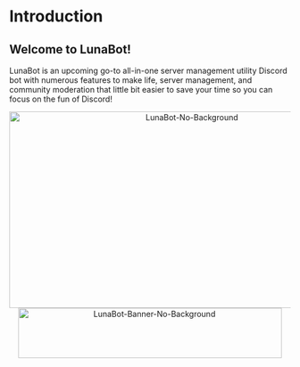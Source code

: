 # Introduction

## Welcome to LunaBot!

LunaBot is an upcoming go-to all-in-one server management utility Discord bot with numerous features to make life, server management, and community moderation that little bit easier to save your time so you can focus on the fun of Discord!


<center><img width="638" height="353" alt="LunaBot-No-Background" src="https://github.com/user-attachments/assets/4afc33ec-7efa-4616-a258-37758d5a0556" /></<center>
<centre><img width="472" height="90" alt="LunaBot-Banner-No-Background" src="https://github.com/user-attachments/assets/71c63607-6d29-4508-9c44-7afcf36f498e" /></<centre>
